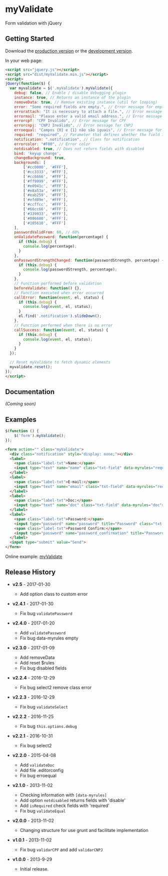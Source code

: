 # myValidate

Form validation with jQuery

## Getting Started
Download the [production version][min] or the [development version][max].

[min]: https://raw.github.com/jonasmello/myValidate/master/dist/myValidate.min.js
[max]: https://raw.github.com/jonasmello/myValidate/master/dist/myValidate.js
[example]: http://ekg.com.br/myValidate/

In your web page:

```html
<script src="jquery.js"></script>
<script src="dist/myValidate.min.js"></script>
<script>
jQuery(function($) {
  var myvalidate = $('.myValidate').myValidate({
    debug: false, // Enable / disable debugging plugin
    instance: true, // Returns an instance of the plugin
    removeData: true, // Remove existing instance (util for looping)
    error: "Some required fields are empty.", // Error message for empty field
    errorattach: "It is necessary to attach a file.", // Error message for file
    errormail: "Please enter a valid email address.", // Error message for email
    errorcpf: "CPF Inválido", // Error message for CPF
    errorcnpj: "CNPJ Inválido", // Error message for CNPJ
    erroequal: "Campos {0} e {1} não são iguais", // Error message for equal fields
    required: "required", // Parameter that defines whether the field is required
    notification: ".notification", // Class for notification
    errorcolor: "#F00", // Error color
    notdisabled: true, // Does not return fields with disabled
    bind: 'keyup change',
    changeBackground: true,
    backgrounds: [
        ['#cc0000', '#FFF'],
        ['#cc3333', '#FFF'],
        ['#cc6666', '#FFF'],
        ['#ff9999', '#FFF'],
        ['#e0941c', '#FFF'],
        ['#e8a53a', '#FFF'],
        ['#eab259', '#FFF'],
        ['#efd09e', '#FFF'],
        ['#ccffcc', '#FFF'],
        ['#66cc66', '#FFF'],
        ['#339933', '#FFF'],
        ['#006600', '#FFF'],
        ['#105610', '#FFF']
    ],
    passwordValidFrom: 60, // 60%
    onValidatePassword: function(percentage) {
      if (this.debug) {
        console.log(percentage);
      }
    },
    onPasswordStrengthChanged: function(passwordStrength, percentage) {
      if (this.debug) {
        console.log(passwordStrength, percentage);
      }
    },
    // Function performed before validation
    beforeValidate: function() {},
    // Function executed when error occurred
    callError: function(event, el, status) {
      if (this.debug) {
        console.log(event, el, status);
      }
      el.find('.notification').slideDown();
    },
    // Function performed when there is no error
    callSuccess: function(event, el, status) {
      if (this.debug) {
        console.log(event, el, status);
      }
    }
  });

  // Reset myValidate to fetch dynamic elements
  myvalidate.reset();
});
</script>
```

## Documentation
_(Coming soon)_

## Examples
```javascript
$(function () {
    $('form').myValidate();
});
```
```html
<form action="" class="myValidate">
  <div class="notification" style="display: none;"></div>
  <label>
    <span class="label-txt">Name:</span>
    <input type="text" name="name" class="txt-field" data-myrules="required">
  </label>
  <label>
    <span class="label-txt">E-mail:</span>
    <input type="text" name="email" class="txt-field" data-myrules="required|email">
  </label>
  <label>
    <span class="label-txt">Doc:</span>
    <input type="text" name="doc" class="txt-field" data-myrules="doc">
  </label>
  <label>
    <span class="label-txt">Password:</span>
    <input type="password" name="password" title="Password" class="txt-field" data-myrules="required">
    <span class="label-txt">Password Confirm:</span>
    <input type="password" name="password_confirmation" title="Password Confirm" class="txt-field" data-myrules="required|equal[password]">
  </label>
  <input type="submit" value="Send">
</form>
```

Online example: [myValidate][example]

## Release History

* **v2.5** - 2017-01-30
   - Add option class to custom error

* **v2.4.1** - 2017-01-30
   - Fix bug ```validatePassword```

* **v2.4.0** - 2017-01-20
   - Add ```validatePassword```
   - Fix bug data-myrules empty

* **v2.3.0** - 2017-01-09
   - Add removeData
   - Add reset $rules
   - Fix bug disabled fields

* **v2.2.4** - 2016-12-29
   - Fix bug select2 remove class error

* **v2.2.3** - 2016-12-29
   - Fix bug ```validateSelect```

* **v2.2.2** - 2016-11-25
   - Fix bug ```this.options.debug```

* **v2.2.1** - 2016-10-31
   - Fix bug select2

* **v2.2.0** - 2015-04-08
   - Add ```validateDoc```
   - Add file .editorconfig
   - Fix bug erroequal

* **v2.1.0** - 2013-11-02
   - Checking information with ```[data-myrules]```
   - Add option ```notdisabled``` returns fields with 'disable'
   - Add ```isRequired``` check fields with 'required'
   - Fix bug ```validateEqual```

* **v2.0.0** - 2013-11-02
   - Changing structure for use grunt and facilitate implementation

* **v1.0.1** - 2013-11-02
   - Fix bug ```validarCPF``` and add ```validarCNPJ```

* **v1.0.0** - 2013-9-29
   - Initial release.
